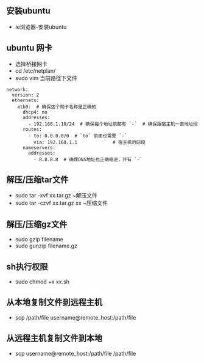 ## 安装ubuntu
- ie浏览器-安装ubuntu

## ubuntu 网卡
- 选择桥接网卡
- cd /etc/netplan/
- sudo vim 当前路径下文件
```shell
network:
  version: 2
  ethernets:
    eth0:  # 确保这个网卡名称是正确的
      dhcp4: no
      addresses:
        - 192.168.1.10/24  # 确保每个地址前都有 `-`  # 确保跟宿主机一直地址段
      routes:
        - to: 0.0.0.0/0  # `to` 前面也需要 `-`
          via: 192.168.1.1             # 宿主机的网段
      nameservers:
        addresses:
          - 8.8.8.8  # 确保DNS地址也正确缩进，并有 `-`

```

## 解压/压缩tar文件
- sudo tar -xvf xx.tar.gz     ~解压文件
- sudo tar -czvf xx.tar.gz xx  ~压缩文件

## 解压/压缩gz文件
- sudo gzip filename
- sudo gunzip filename.gz

## sh执行权限
- sudo chmod +x xx.sh

## 从本地复制文件到远程主机
- scp /path/file username@remote_host:/path/file
## 从远程主机复制文件到本地
- scp username@remote_host:/path/file /path/file